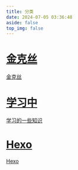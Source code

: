 ```yaml
---
title: 分类
date: 2024-07-05 03:36:48
aside: false
top_img: false
---
```



<style>
  #libCategories .card-wrap:hover .card-info:after {
    width: 300%;
  }
</style>
<link rel="stylesheet" type="text/css" href="https://npm.elemecdn.com/js-heo@1.0.11/3dCard/no3d.css">

<div id='libCategories'>
<div id="lib-cards" class="container">

<a href='javascript:void(0);' onClick='pjax.loadUrl("/categories/金克丝/")'>
<card data-image="https://img.200038.xyz/api/file/9bec1b8a05e08b3a0455b.png">
<h1 slot="header">金克丝</h1>
<p slot="content">金克丝</p>
</card>
</a>

<a href='javascript:void(0);' onClick='pjax.loadUrl("/categories/学习中/")'>
  <card data-image="https://img.200038.xyz/api/file/8351c2c17dc147af8d7e6.jpg">
    <h1 slot="header">学习中</h1>
    <p slot="content">学习的一些知识</p>
  </card>
</a>

<a href='javascript:void(0);' onClick='pjax.loadUrl("/categories/Hexo/")'>
  <card data-image="https://img.200038.xyz/api/file/1e8401cb68d9a888e8421.png">
    <h1 slot="header">Hexo</h1>
    <p slot="content">Hexo</p>
  </card>
</a>

</div>
</div>

<script src='https://lf6-cdn-tos.bytecdntp.com/cdn/expire-1-M/vue/2.6.14/vue.min.js' data-pjax></script>

<script type="text/javascript" src="https://cdn1.tianli0.top/npm/js-heo@1.0.11/3dCard/no3d.js" data-pjax></script>

